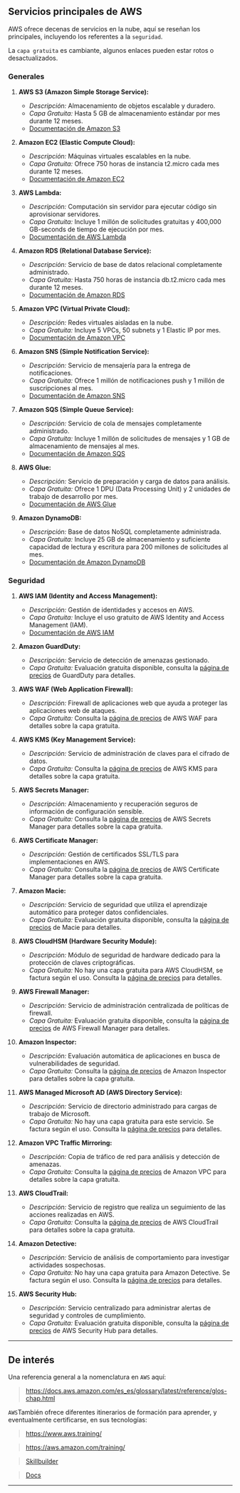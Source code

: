 ## Servicios principales de AWS

AWS ofrece decenas de servicios en la nube, aquí se reseñan los principales, incluyendo los referentes a la `seguridad`.

La `capa gratuita` es cambiante, algunos enlaces pueden estar rotos o desactualizados.

### Generales

1. **AWS S3 (Amazon Simple Storage Service):**
   - *Descripción:* Almacenamiento de objetos escalable y duradero.
   - *Capa Gratuita:* Hasta 5 GB de almacenamiento estándar por mes durante 12 meses.
   - [Documentación de Amazon S3](https://docs.aws.amazon.com/s3/index.html)

2. **Amazon EC2 (Elastic Compute Cloud):**
   - *Descripción:* Máquinas virtuales escalables en la nube.
   - *Capa Gratuita:* Ofrece 750 horas de instancia t2.micro cada mes durante 12 meses.
   - [Documentación de Amazon EC2](https://docs.aws.amazon.com/ec2/index.html)

3. **AWS Lambda:**
   - *Descripción:* Computación sin servidor para ejecutar código sin aprovisionar servidores.
   - *Capa Gratuita:* Incluye 1 millón de solicitudes gratuitas y 400,000 GB-seconds de tiempo de ejecución por mes.
   - [Documentación de AWS Lambda](https://docs.aws.amazon.com/lambda/index.html)

4. **Amazon RDS (Relational Database Service):**
   - *Descripción:* Servicio de base de datos relacional completamente administrado.
   - *Capa Gratuita:* Hasta 750 horas de instancia db.t2.micro cada mes durante 12 meses.
   - [Documentación de Amazon RDS](https://docs.aws.amazon.com/rds/index.html)

5. **Amazon VPC (Virtual Private Cloud):**
   - *Descripción:* Redes virtuales aisladas en la nube.
   - *Capa Gratuita:* Incluye 5 VPCs, 50 subnets y 1 Elastic IP por mes.
   - [Documentación de Amazon VPC](https://docs.aws.amazon.com/vpc/index.html)

6. **Amazon SNS (Simple Notification Service):**
   - *Descripción:* Servicio de mensajería para la entrega de notificaciones.
   - *Capa Gratuita:* Ofrece 1 millón de notificaciones push y 1 millón de suscripciones al mes.
   - [Documentación de Amazon SNS](https://docs.aws.amazon.com/sns/index.html)

7. **Amazon SQS (Simple Queue Service):**
   - *Descripción:* Servicio de cola de mensajes completamente administrado.
   - *Capa Gratuita:* Incluye 1 millón de solicitudes de mensajes y 1 GB de almacenamiento de mensajes al mes.
   - [Documentación de Amazon SQS](https://docs.aws.amazon.com/sqs/index.html)

8. **AWS Glue:**
   - *Descripción:* Servicio de preparación y carga de datos para análisis.
   - *Capa Gratuita:* Ofrece 1 DPU (Data Processing Unit) y 2 unidades de trabajo de desarrollo por mes.
   - [Documentación de AWS Glue](https://docs.aws.amazon.com/glue/index.html)

9. **Amazon DynamoDB:**
   - *Descripción:* Base de datos NoSQL completamente administrada.
   - *Capa Gratuita:* Incluye 25 GB de almacenamiento y suficiente capacidad de lectura y escritura para 200 millones de solicitudes al mes.
   - [Documentación de Amazon DynamoDB](https://docs.aws.amazon.com/dynamodb/index.html)

### Seguridad

1. **AWS IAM (Identity and Access Management):**

   - *Descripción:* Gestión de identidades y accesos en AWS.
   - *Capa Gratuita:* Incluye el uso gratuito de AWS Identity and Access Management (IAM).
   - [Documentación de AWS IAM](https://docs.aws.amazon.com/iam/index.html)

2. **Amazon GuardDuty:**

   - *Descripción:* Servicio de detección de amenazas gestionado.
   - *Capa Gratuita:* Evaluación gratuita disponible, consulta la [página de precios](https://aws.amazon.com/guardduty/pricing/) de GuardDuty para detalles.

3. **AWS WAF (Web Application Firewall):**

   - *Descripción:* Firewall de aplicaciones web que ayuda a proteger las aplicaciones web de ataques.
   - *Capa Gratuita:* Consulta la [página de precios](https://aws.amazon.com/waf/pricing/) de AWS WAF para detalles sobre la capa gratuita.

4. **AWS KMS (Key Management Service):**

   - *Descripción:* Servicio de administración de claves para el cifrado de datos.
   - *Capa Gratuita:* Consulta la [página de precios](https://aws.amazon.com/kms/pricing/) de AWS KMS para detalles sobre la capa gratuita.

5. **AWS Secrets Manager:**

   - *Descripción:* Almacenamiento y recuperación seguros de información de configuración sensible.
   - *Capa Gratuita:* Consulta la [página de precios](https://aws.amazon.com/secretsmanager/pricing/) de AWS Secrets Manager para detalles sobre la capa gratuita.

6. **AWS Certificate Manager:**

   - *Descripción:* Gestión de certificados SSL/TLS para implementaciones en AWS.
   - *Capa Gratuita:* Consulta la [página de precios](https://aws.amazon.com/certificate-manager/pricing/) de AWS Certificate Manager para detalles sobre la capa gratuita.

7. **Amazon Macie:**

   - *Descripción:* Servicio de seguridad que utiliza el aprendizaje automático para proteger datos confidenciales.
   - *Capa Gratuita:* Evaluación gratuita disponible, consulta la [página de precios](https://aws.amazon.com/macie/pricing/) de Macie para detalles.

8. **AWS CloudHSM (Hardware Security Module):**

   - *Descripción:* Módulo de seguridad de hardware dedicado para la protección de claves criptográficas.
   - *Capa Gratuita:* No hay una capa gratuita para AWS CloudHSM, se factura según el uso. Consulta la [página de precios](https://aws.amazon.com/cloudhsm/pricing/) para detalles.

9. **AWS Firewall Manager:**

   - *Descripción:* Servicio de administración centralizada de políticas de firewall.
   - *Capa Gratuita:* Evaluación gratuita disponible, consulta la [página de precios](https://aws.amazon.com/firewall-manager/pricing/) de AWS Firewall Manager para detalles.

10. **Amazon Inspector:**

      - *Descripción:* Evaluación automática de aplicaciones en busca de vulnerabilidades de seguridad.
      - *Capa Gratuita:* Consulta la [página de precios](https://aws.amazon.com/inspector/pricing/) de Amazon Inspector para detalles sobre la capa gratuita.

11. **AWS Managed Microsoft AD (AWS Directory Service):**

      - *Descripción:* Servicio de directorio administrado para cargas de trabajo de Microsoft.
      - *Capa Gratuita:* No hay una capa gratuita para este servicio. Se factura según el uso. Consulta la [página de precios](https://aws.amazon.com/directoryservice/pricing/) para detalles.

12. **Amazon VPC Traffic Mirroring:**

      - *Descripción:* Copia de tráfico de red para análisis y detección de amenazas.
      - *Capa Gratuita:* Consulta la [página de precios](https://aws.amazon.com/vpc/pricing/) de Amazon VPC para detalles sobre la capa gratuita.

13. **AWS CloudTrail:**

      - *Descripción:* Servicio de registro que realiza un seguimiento de las acciones realizadas en AWS.
      - *Capa Gratuita:* Consulta la [página de precios](https://aws.amazon.com/cloudtrail/pricing/) de AWS CloudTrail para detalles sobre la capa gratuita.

14. **Amazon Detective:**

      - *Descripción:* Servicio de análisis de comportamiento para investigar actividades sospechosas.
      - *Capa Gratuita:* No hay una capa gratuita para Amazon Detective. Se factura según el uso. Consulta la [página de precios](https://aws.amazon.com/detective/pricing/) para detalles.

15. **AWS Security Hub:**

      - *Descripción:* Servicio centralizado para administrar alertas de seguridad y controles de cumplimiento.
      - *Capa Gratuita:* Evaluación gratuita disponible, consulta la [página de precios](https://aws.amazon.com/security-hub/pricing/) de AWS Security Hub para detalles.

---
## De interés

Una referencia general a la nomenclatura en `AWS` aquí:

> <https://docs.aws.amazon.com/es_es/glossary/latest/reference/glos-chap.html>

`AWS`También ofrece diferentes itinerarios de formación para aprender, y eventualmente certificarse, en sus tecnologías:

> <https://www.aws.training/>

> <https://aws.amazon.com/training/>

> [Skillbuilder](https://explore.skillbuilder.aws/learn)

> [Docs](https://docs.aws.amazon.com/index.html)
---
